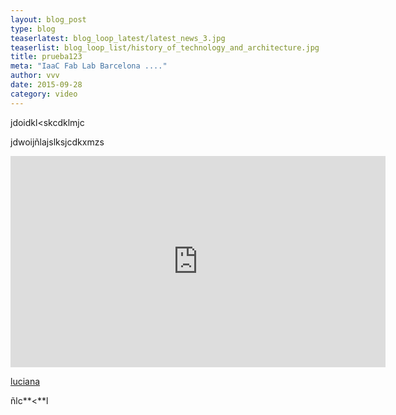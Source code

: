 ```yaml
---
layout: blog_post
type: blog
teaserlatest: blog_loop_latest/latest_news_3.jpg
teaserlist: blog_loop_list/history_of_technology_and_architecture.jpg
title: prueba123
meta: "IaaC Fab Lab Barcelona ...."
author: vvv
date: 2015-09-28
category: video
---
```

jdoidkl<skcdklmjc

jdwoijñlajslksjcdkxmzs

**<iframe src="https://player.vimeo.com/video/133676785?color=ffffff" width="600" height="338" frameborder="0" webkitallowfullscreen mozallowfullscreen allowfullscreen></iframe>**

[luciana](http://iaac.net/)

ñlc**<**l
